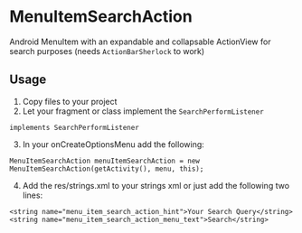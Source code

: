 MenuItemSearchAction
====================

Android MenuItem with an expandable and collapsable ActionView for search purposes (needs `ActionBarSherlock` to work)

Usage
-----
1. Copy files to your project
2. Let your fragment or class implement the `SearchPerformListener`

```
implements SearchPerformListener
```	
3. In your onCreateOptionsMenu add the following: 

```
MenuItemSearchAction menuItemSearchAction = new MenuItemSearchAction(getActivity(), menu, this);
```	

4. Add the res/strings.xml to your strings xml or just add the following two lines:

```
<string name="menu_item_search_action_hint">Your Search Query</string>
<string name="menu_item_search_action_menu_text">Search</string>
```
